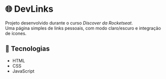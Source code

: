 # 🌐 DevLinks

Projeto desenvolvido durante o curso *Discover da Rocketseat*.  
Uma página simples de links pessoais, com modo claro/escuro e integração de ícones.

## 🚀 Tecnologias
- HTML
- CSS
- JavaScript